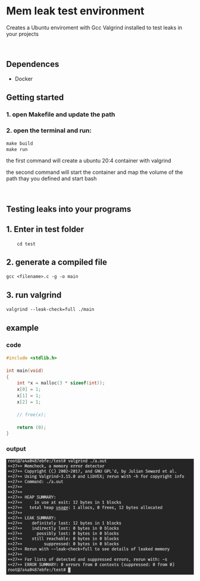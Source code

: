 # Mem leak test environment
<p>Creates a Ubuntu enviroment with Gcc Valgrind installed to test leaks in your projects</p>
<br />

## Dependences
- Docker

## Getting started

### 1. open Makefile and update the path

### 2. open the terminal and run:
```
make build
make run
```
<p>the first command will create a ubuntu 20:4 container with valgrind</p>
<p>the second command will start the container and map the volume of the path thay you defined and start bash</p>

<br />

## Testing leaks into your programs
## 1. Enter in test folder
```
	cd test
```
## 2. generate a compiled file
```
gcc <filename>.c -g -o main 
```

## 3. run valgrind
```
valgrind --leak-check=full ./main
```

## example
### code
```c
#include <stdlib.h>

int main(void)
{
	int *x = malloc(3 * sizeof(int));
	x[0] = 1;
	x[1] = 1;
	x[2] = 1;

	// free(x);

	return (0);
}
```
### output
<p><img src="./images/running-valgrind.png"></p>

